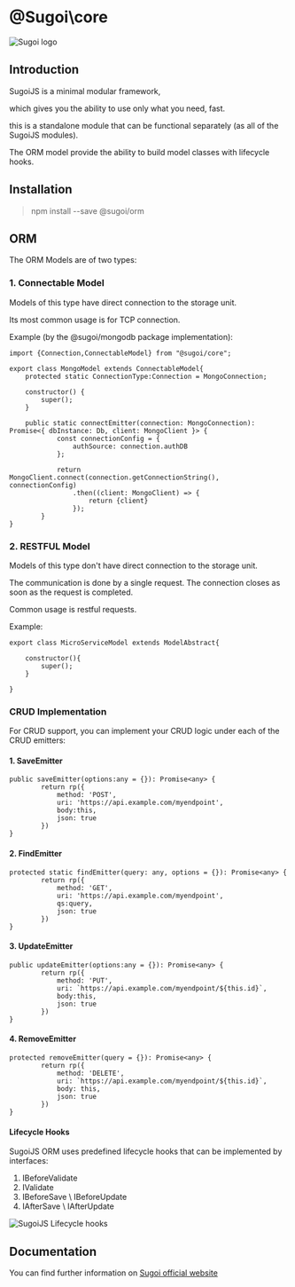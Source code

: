 # @Sugoi\core

![Sugoi logo](https://www.sugoijs.com/assets/logo_inverse.png)


## Introduction
SugoiJS is a minimal modular framework,

which gives you the ability to use only what you need, fast.

this is a standalone module that can be functional separately (as all of the SugoiJS modules).

The ORM model provide the ability to build model classes with lifecycle hooks.

## Installation

> npm install --save @sugoi/orm


## ORM

The ORM Models are of two types:

### 1. Connectable Model

Models of this type have direct connection to the storage unit.

Its most common usage is for TCP connection.

Example (by the @sugoi/mongodb package implementation):

    import {Connection,ConnectableModel} from "@sugoi/core";

    export class MongoModel extends ConnectableModel{
        protected static ConnectionType:Connection = MongoConnection;

        constructor() {
            super();
        }

        public static connectEmitter(connection: MongoConnection): Promise<{ dbInstance: Db, client: MongoClient }> {
                const connectionConfig = {
                    authSource: connection.authDB
                };

                return MongoClient.connect(connection.getConnectionString(), connectionConfig)
                    .then((client: MongoClient) => {
                        return {client}
                    });
            }
    }

### 2. RESTFUL Model

Models of this type don't have direct connection to the storage unit.

The communication is done by a single request. The connection closes as soon as the request is completed.

Common usage is restful requests.

Example:

    export class MicroServiceModel extends ModelAbstract{

        constructor(){
            super();
        }

    }


### CRUD Implementation

For CRUD support, you can implement your CRUD logic under each of the CRUD emitters:

#### 1. SaveEmitter

    public saveEmitter(options:any = {}): Promise<any> {
            return rp({
                method: 'POST',
                uri: 'https://api.example.com/myendpoint',
                body:this,
                json: true
            })
    }



#### 2. FindEmitter

    protected static findEmitter(query: any, options = {}): Promise<any> {
            return rp({
                method: 'GET',
                uri: 'https://api.example.com/myendpoint',
                qs:query,
                json: true
            })
    }




#### 3. UpdateEmitter

    public updateEmitter(options:any = {}): Promise<any> {
            return rp({
                method: 'PUT',
                uri: `https://api.example.com/myendpoint/${this.id}`,
                body:this,
                json: true
            })
    }



#### 4. RemoveEmitter

    protected removeEmitter(query = {}): Promise<any> {
            return rp({
                method: 'DELETE',
                uri: `https://api.example.com/myendpoint/${this.id}`,
                body: this,
                json: true
            })
    }


#### Lifecycle Hooks

SugoiJS ORM uses predefined lifecycle hooks that can be implemented by interfaces:

1. IBeforeValidate
2. IValidate
3. IBeforeSave \ IBeforeUpdate
4. IAfterSave \ IAfterUpdate


![SugoiJS Lifecycle hooks](https://www.sugoijs.com/assets/lifecycle.png)

## Documentation

You can find further information on [Sugoi official website](http://www.sugoijs.com)